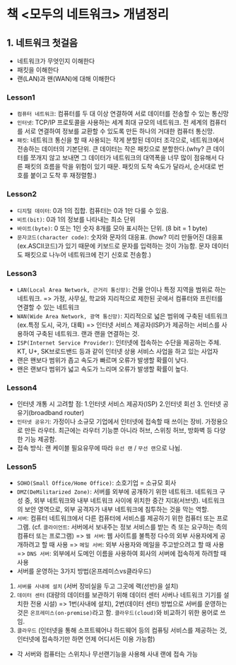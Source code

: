 # 책 <모두의 네트워크> 개념정리
## 1. 네트워크 첫걸음
- 네트워크가 무엇인지 이해한다
- 패킷을 이해한다
- 랜(LAN)과 왠(WAN)에 대해 이해한다

### Lesson1
- `컴퓨터 네트워크`: 컴퓨터를 두 대 이상 연결하여 서로 데이터를 전송할 수 있는 통신망
- `인터넷`: TCP/IP 프로토콜을 사용하는 세계 최대 규모의 네트워크. 전 세계의 컴퓨터를 서로 연결하여 정보를 교환할 수 있도록 만든 하나의 거대한 컴퓨터 통신망.
- `패킷`: 네트워크 통신을 할 때 사용되는 작게 분할된 데이터 조각으로, 네트워크에서 전송하는 데이터의 기본단위. 큰 데이터는 작은 패킷으로 분할한다.(why? 큰 데이터를 쪼개지 않고 보내면 그 데이터가 네트워크의 대역폭을 너무 많이 점유해서 다른 패킷의 흐름을 막을 위험이 있기 때문. 패킷의 도착 속도가 달라서, 순서대로 번호를 붙이고 도착 후 재정렬함.)

### Lesson2
- `디지털 데이터`: 0과 1의 집합. 컴퓨터는 0과 1만 다룰 수 있음. 
- `비트(bit)`: 0과 1의 정보를 나타내는 최소 단위
- `바이트(byte)`: 0 또는 1인 숫자 8개를 모아 표시하는 단위. (8 bit = 1 byte)
- `문자코드(character code)`: 숫자와 문자의 대응표. (how? 미리 만들어진 대응표(ex.ASCII코드)가 있기 때문에 키보드로 문자를 입력하는 것이 가능함. 문자 데이터도 패킷으로 나누어 네트워크에 전기 신호로 전송함.)

### Lesson3
- `LAN(Local Area Network, 근거리 통신망)`: 건물 안이나 특정 지역을 범위로 하는 네트워크. 
=> 가정, 사무실, 학교와 지리적으로 제한된 곳에서 컴퓨터와 프린터를 연결할 수 있는 네트워크
- `WAN(Wide Area Network, 광역 통신망)`: 지리적으로 넓은 범위에 구축된 네트워크(ex.특정 도시, 국가, 대륙)
=> 인터넷 서비스 제공자(ISP)가 제공하는 서비스를 사용하여 구축된 네트워크. 랜과 랜을 연결하는 것.
- `ISP(Internet Service Provider)`: 인터넷에 접속하는 수단을 제공하는 주체. KT, U+, SK브로드밴드 등과 같이 인터넷 상용 서비스 사업을 하고 있는 사업자
- 랜은 왠보다 범위가 좁고 속도가 빠르며 오류가 발생할 확률이 낮다.
- 왠은 랜보다 범위가 넓고 속도가 느리며 오류가 발생할 확률이 높다.

### Lesson4
- 인터넷 개통 시 고려할 점: 1.인터넷 서비스 제공자(ISP) 2.인터넷 회선 3. 인터넷 공유기(broadband router)
- `인터넷 공유기`: 가정이나 소규모 기업에서 인터넷에 접속할 때 쓰이는 장비. 가정용으로 만든 라우터. 최근에는 라우터 기능뿐 아니라 허브, 스위칭 허브, 방화벽 등 다양한 기능 제공함.
- 접속 방식: 랜 케이블 필요유무에 따라 `유선 랜` / `무선 랜`으로 나뉨.

### Lesson5
- `SOHO(Small Office/Home Office)`: 소호기업 = 소규모 회사
- `DMZ(DeMilitarized Zone)`: 서버를 외부에 공개하기 위한 네트워크. 네트워크 구성 중, 외부 네트워크와 내부 네트워크 사이에 위치한 중간 지대(서브넷). 네트워크의 보안 영역으로, 외부 공격자가 내부 네트워크에 침투하는 것을 막는 역할.
- `서버`: 컴퓨터 네트워크에서 다른 컴퓨터에 서비스를 제공하기 위한 컴퓨터 또는 프로그램. (cf. `클라이언트`: 서버에서 보내주는 정보 서비스를 받는 측 또는 요구하는 측의 컴퓨터 또는 프로그램)
=> `웹 서버`: 웹 사이트를 불특정 다수의 외부 사용자에게 공개하려고 할 때 사용
=> `메일 서버`: 외부 사용자와 메일을 주고받으려고 할 때 사용 
=> `DNS 서버`: 외부에서 도메인 이름을 사용하여 회사의 서버에 접속하게 하려할 때 사용
- 서버를 운영하는 3가지 방법(온프레미스vs클라우드)
1) `서버를 사내에 설치` (서버 장비실을 두고 그곳에 랙(선반)을 설치)
2) `데이터 센터` (대량의 데이터를 보관하기 위해 데이터 센터 서버나 네트워크 기기를 설치한 전용 시설)
=> 1번(사내에 설치), 2번(데이터 센터) 방법으로 서버를 운영하는 것은 `온프레미스(on-premise)`라고 함. `클라우드(cloud)`와 비교하기 위한 용어로 쓰임.
3) `클라우드` (인터넷을 통해 소프트웨어나 하드웨어 등의 컴퓨팅 서비스를 제공하는 것, 인터넷에 접속하기만 하면 언제 어디서든 이용 가능함)
- 각 서버와 컴퓨터는 스위치나 무선랜기능을 사용해 사내 랜에 접속 가능